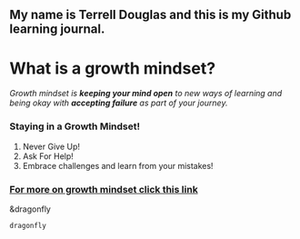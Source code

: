 ## My name is Terrell Douglas and this is my Github learning journal.

# What is a growth mindset?

*Growth mindset is **keeping your mind open** to new ways of learning and being okay with **accepting failure** as part of your journey.*

### Staying in a **Growth Mindset!**

<ol>
  <li>Never Give Up!</li>
  <li>Ask For Help!</li>
  <li>Embrace challenges and learn from your mistakes!</li>
</ol>

### [For more on growth mindset click this link](https://www.atlassian.com/blog/inside-atlassian/growth-mindset)

&dragonfly

`dragonfly`

